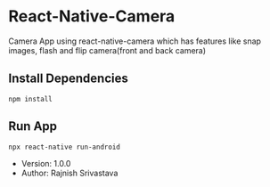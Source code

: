 # React-Native-Camera
Camera App using react-native-camera which has features like snap images, flash and flip camera(front and back camera)

## Install Dependencies

```
npm install
```

## Run App

```
npx react-native run-android
```

- Version: 1.0.0
- Author: Rajnish Srivastava
